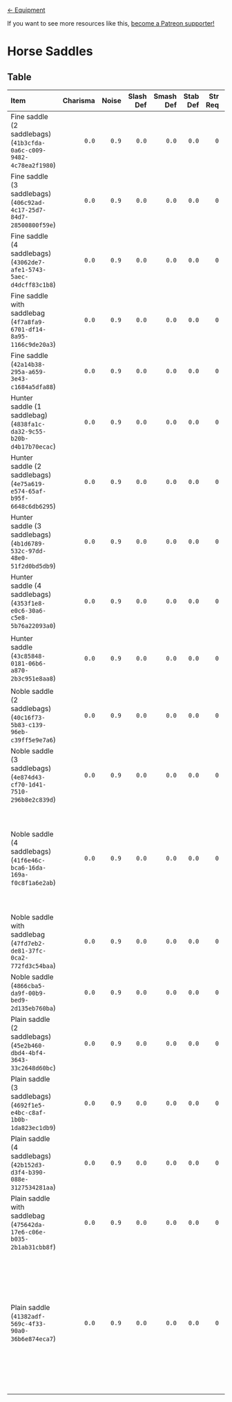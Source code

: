 <!-- TITLE: Horse Saddles -->

[&larr; Equipment](/kingdomcome/equipment)

If you want to see more resources like this, [become a Patreon supporter!](https://www.patreon.com/fireundubh)

# Horse Saddles

## Table

Item | Charisma | Noise | Slash Def | Smash Def | Stab Def | Str Req | Value | Weight | V/W Ratio | Locations
:--- | ---: | ---: | ---: | ---: | ---: | ---: | ---: | ---: | ---: | :---
Fine saddle (2 saddlebags)<br>(`41b3cfda-0a6c-c009-9482-4c78ea2f1980`) | `0.0` | `0.9` | `0.0` | `0.0` | `0.0` | `0` | `427.2` | `25.0` | `17.09` | Looted from Horse at Rattay<br>Sold by stablemaster at Uzhitz
Fine saddle (3 saddlebags)<br>(`406c92ad-4c17-25d7-84d7-28500800f59e`) | `0.0` | `0.9` | `0.0` | `0.0` | `0.0` | `0` | `496.7` | `25.0` | `19.87` | Looted from Horse at Random Event<br>Sold by stablemaster at Uzhitz
Fine saddle (4 saddlebags)<br>(`43062de7-afe1-5743-5aec-d4dcff83c1b8`) | `0.0` | `0.9` | `0.0` | `0.0` | `0.0` | `0` | `578.2` | `25.0` | `23.13` | Looted from Horse at Talmberg<br>Sold by stablemaster at Neuhof
Fine saddle with saddlebag<br>(`4f7a8fa9-6701-df14-8a95-1166c9de20a3`) | `0.0` | `0.9` | `0.0` | `0.0` | `0.0` | `0` | `368.1` | `25.0` | `14.72` | Sold by stablemaster at Uzhitz
Fine saddle<br>(`42a14b38-295a-a659-3e43-c1684a5dfa88`) | `0.0` | `0.9` | `0.0` | `0.0` | `0.0` | `0` | `318.2` | `25.0` | `12.73` | Looted from Horse at Rattay<br>Sold by stablemaster at Uzhitz
Hunter saddle (1 saddlebag)<br>(`4838fa1c-da32-9c55-b20b-d4b17b70ecac`) | `0.0` | `0.9` | `0.0` | `0.0` | `0.0` | `0` | `188.3` | `30.0` | `6.28` | Looted from Horse at Sassau<br>Looted from Horse at Talmberg<br>Sold by stablemaster at Merhojed
Hunter saddle (2 saddlebags)<br>(`4e75a619-e574-65af-b95f-6648c6db6295`) | `0.0` | `0.9` | `0.0` | `0.0` | `0.0` | `0` | `212.3` | `30.0` | `7.08` | Looted from Horse at Talmberg<br>Sold by stablemaster at Uzhitz
Hunter saddle (3 saddlebags)<br>(`4b1d6789-532c-97dd-48e0-51f2d0bd5db9`) | `0.0` | `0.9` | `0.0` | `0.0` | `0.0` | `0` | `241.3` | `30.0` | `8.04` | Sold by stablemaster at Uzhitz
Hunter saddle (4 saddlebags)<br>(`4353f1e8-e0c6-30a6-c5e8-5b76a22093a0`) | `0.0` | `0.9` | `0.0` | `0.0` | `0.0` | `0` | `276.3` | `30.0` | `9.21` | Looted from Horse at Random Event<br>Sold by stablemaster at Uzhitz
Hunter saddle<br>(`43c85848-0181-06b6-a870-2b3c951e8aa8`) | `0.0` | `0.9` | `0.0` | `0.0` | `0.0` | `0` | `168.7` | `30.0` | `5.62` | Looted from Horse at Random Event<br>Looted from Horse at Talmberg<br>Sold by stablemaster at Merhojed
Noble saddle (2 saddlebags)<br>(`40c16f73-5b83-c139-96eb-c39ff5e9e7a6`) | `0.0` | `0.9` | `0.0` | `0.0` | `0.0` | `0` | `911.6` | `20.0` | `45.58` | Sold by stablemaster at Neuhof
Noble saddle (3 saddlebags)<br>(`4e874d43-cf70-1d41-7510-296b8e2c839d`) | `0.0` | `0.9` | `0.0` | `0.0` | `0.0` | `0` | `1058.9` | `20.0` | `52.95` | Sold by stablemaster at Neuhof
Noble saddle (4 saddlebags)<br>(`41f6e46c-bca6-16da-169a-f0c8f1a6e2ab`) | `0.0` | `0.9` | `0.0` | `0.0` | `0.0` | `0` | `1228.2` | `20.0` | `61.41` | Looted from Horse at Random Event<br>Looted from Horse at Rattay<br>Quest reward: The Sport of Kings (`q_RacingAndBetting`)<br>Sold by stablemaster at Neuhof<br>Stash (`2352.9719`, `1507.9692`, `65.505142`)
Noble saddle with saddlebag<br>(`47fd7eb2-de81-37fc-0ca2-772fd3c54baa`) | `0.0` | `0.9` | `0.0` | `0.0` | `0.0` | `0` | `783.8` | `20.0` | `39.19` | Looted from Horse at Random Event<br>Looted from Horse at Rattay<br>Sold by stablemaster at Neuhof
Noble saddle<br>(`4866cba5-da9f-00b9-bed9-2d135eb760ba`) | `0.0` | `0.9` | `0.0` | `0.0` | `0.0` | `0` | `673.3` | `25.0` | `26.93` | Looted from Horse at Talmberg<br>Sold by stablemaster at Neuhof
Plain saddle (2 saddlebags)<br>(`45e2b460-dbd4-4bf4-3643-33c2648d60bc`) | `0.0` | `0.9` | `0.0` | `0.0` | `0.0` | `0` | `129.6` | `35.0` | `3.7` | Looted from Horse at Random Event<br>Sold by stablemaster at Merhojed
Plain saddle (3 saddlebags)<br>(`4692f1e5-e4bc-c8af-1b0b-1da823ec1db9`) | `0.0` | `0.9` | `0.0` | `0.0` | `0.0` | `0` | `139.9` | `35.0` | `4.0` | Sold by stablemaster at Merhojed
Plain saddle (4 saddlebags)<br>(`42b152d3-d3f4-b390-088e-3127534281aa`) | `0.0` | `0.9` | `0.0` | `0.0` | `0.0` | `0` | `152.8` | `35.0` | `4.37` | Looted from Horse at Random Event<br>Sold by stablemaster at Merhojed
Plain saddle with saddlebag<br>(`475642da-17e6-c06e-b035-2b1ab31cbb8f`) | `0.0` | `0.9` | `0.0` | `0.0` | `0.0` | `0` | `121.5` | `35.0` | `3.47` | Looted from Horse at Skalitz<br>Sold by stablemaster at Merhojed
Plain saddle<br>(`41382adf-569c-4f33-90a0-36b6e874eca7`) | `0.0` | `0.9` | `0.0` | `0.0` | `0.0` | `0` | `115.2` | `35.0` | `3.29` | Looted from Horse at Merhojed<br>Looted from Horse at Neuhof<br>Looted from Horse at Rattay<br>Looted from Horse at Sassau<br>Looted from Horse at Talmberg<br>Looted from Horse at Uzhitz<br>Looted from Pie at Uzhitz<br>Sold by stablemaster at Merhojed
